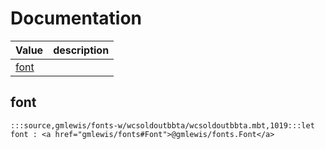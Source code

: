 # Documentation
|Value|description|
|---|---|
|[font](#font)||

## font

```moonbit
:::source,gmlewis/fonts-w/wcsoldoutbbta/wcsoldoutbbta.mbt,1019:::let font : <a href="gmlewis/fonts#Font">@gmlewis/fonts.Font</a>
```

